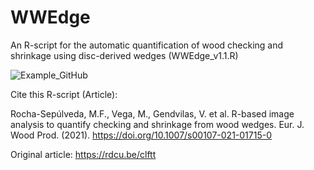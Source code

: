 # WWEdge
An R-script for the automatic quantification of wood checking and shrinkage  using disc-derived wedges (WWEdge_v1.1.R)

![Example_GitHub](https://user-images.githubusercontent.com/72726521/156832134-4ef24187-9d0d-4d5f-bbc8-311e7c11297a.jpg)

Cite this R-script (Article):

Rocha-Sepúlveda, M.F., Vega, M., Gendvilas, V. et al. R-based image analysis to quantify checking and shrinkage from wood wedges. Eur. J. Wood Prod. (2021). https://doi.org/10.1007/s00107-021-01715-0


Original article:
https://rdcu.be/clftt
